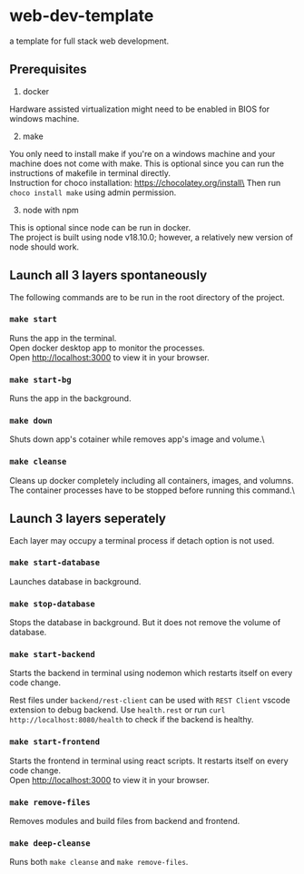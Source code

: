 # web-dev-template
a template for full stack web development.

## Prerequisites

1. docker

Hardware assisted virtualization might need to be enabled in BIOS for windows machine.

2. make

You only need to install make if you're on a windows machine and your machine does not come with make. This is optional since you can run the instructions of makefile in terminal directly.\
Instruction for choco installation: https://chocolatey.org/install\
Then run `choco install make` using admin permission.

3. node with npm

This is optional since node can be run in docker.\
The project is built using node v18.10.0; however, a relatively new version of node should work.

## Launch all 3 layers spontaneously

The following commands are to be run in the root directory of the project.

### `make start`

Runs the app in the terminal.\
Open docker desktop app to monitor the processes.\
Open [http://localhost:3000](http://localhost:3000) to view it in your browser.

### `make start-bg`

Runs the app in the background.

### `make down`

Shuts down app's cotainer while removes app's image and volume.\

### `make cleanse`

Cleans up docker completely including all containers, images, and volumns.\
The container processes have to be stopped before running this command.\


## Launch 3 layers seperately

Each layer may occupy a terminal process if detach option is not used.

### `make start-database`

Launches database in background.

### `make stop-database`

Stops the database in background. But it does not remove the volume of database.

### `make start-backend`

Starts the backend in terminal using nodemon which restarts itself on every code change.

Rest files under `backend/rest-client` can be used with `REST Client` vscode extension to debug backend. Use `health.rest` or run `curl http://localhost:8080/health` to check if the backend is healthy.

### `make start-frontend`

Starts the frontend in terminal using react scripts. It restarts itself on every code change.\
Open [http://localhost:3000](http://localhost:3000) to view it in your browser.

### `make remove-files`

Removes modules and build files from backend and frontend.

### `make deep-cleanse`

Runs both `make cleanse` and `make remove-files`.